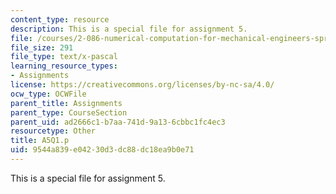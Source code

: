 ```yaml
---
content_type: resource
description: This is a special file for assignment 5.
file: /courses/2-086-numerical-computation-for-mechanical-engineers-spring-2013/9544a839e04230d3dc88dc18ea9b0e71_A5Q1.p
file_size: 291
file_type: text/x-pascal
learning_resource_types:
- Assignments
license: https://creativecommons.org/licenses/by-nc-sa/4.0/
ocw_type: OCWFile
parent_title: Assignments
parent_type: CourseSection
parent_uid: ad2666c1-b7aa-741d-9a13-6cbbc1fc4ec3
resourcetype: Other
title: A5Q1.p
uid: 9544a839-e042-30d3-dc88-dc18ea9b0e71
---
```

This is a special file for assignment 5.